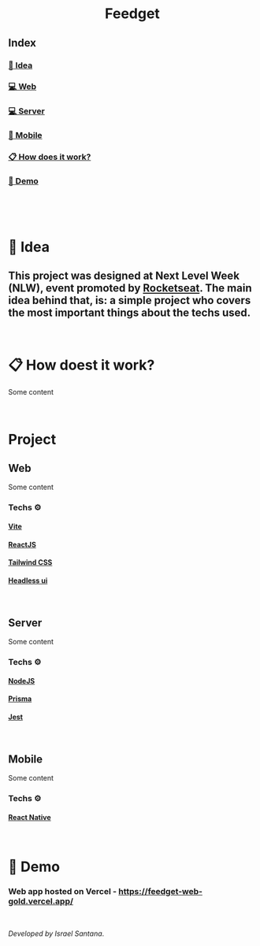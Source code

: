 <h1 align="center">Feedget</h1>

## Index
### [🧠 Idea](#-idea)
### [💻 Web](#-web)
### [💻 Server](#-server)
### [📱 Mobile](#-mobile)
### [📋 How does it work?](#-how-does-it-work)
### [🧪 Demo](#-demo)

<br><br><br>

# 🧠 Idea
This project was designed at Next Level Week (NLW), event promoted by [Rocketseat](https://github.com/Rocketseat). The main idea behind that, is: a simple project who covers the most important things about the techs used. 
---

<br>

# 📋 How doest it work?
Some content

<br>

# Project
## Web 
Some content

### Techs ⚙️
#### [Vite](https://vitejs.dev/)
#### [ReactJS](https://reactjs.org/)
#### [Tailwind CSS](https://tailwindcss.com/)
#### [Headless ui](https://headlessui.dev/)

<br>

## Server
Some content

### Techs ⚙️
#### [NodeJS](https://nodejs.org/en/docs/)
#### [Prisma](https://www.prisma.io/)
#### [Jest](https://jestjs.io)

<br>

## Mobile
Some content

### Techs ⚙️
#### [React Native](https://reactnative.dev/)

<br>

# 🧪 Demo
### Web app hosted on Vercel - https://feedget-web-gold.vercel.app/

<br>

*Developed by Israel Santana*.
